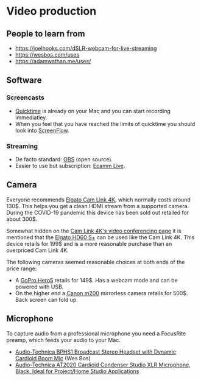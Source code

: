 # Video production

## People to learn from

- https://joelhooks.com/dSLR-webcam-for-live-streaming
- https://wesbos.com/uses
- https://adamwathan.me/uses/

## Software

### Screencasts

- [Quicktime](/notes/digital-garden/quicktime) is already on your Mac and you
  can start recording immediatley.
- When you feel that you have reached the limits of quicktime you should look
  into [ScreenFlow](http://www.telestream.net/screenflow/).

### Streaming

- De facto standard: [OBS](https://obsproject.com/) (open source).
- Easier to use but subscription:
  [Ecamm Live](https://www.ecamm.com/mac/ecammlive/).

## Camera

Everyone recommends
[Elgato Cam Link 4K](https://www.elgato.com/en/gaming/cam-link-4k), which
normally costs around 130\$. This helps you get a clean HDMI stream from a
supported camera. During the COVID-19 pandemic this device has been sold out
retailed for about 300\$.

Somewhat hidden on the
[Cam Link 4K's video conferencing page](https://help.elgato.com/hc/en-us/articles/360041358791-Cam-Link-4K-Video-Conferencing#:~:text=The%20Elgato%20Game%20Capture%20HD60%20S%2B%20features%20up%20to%204K60,compatible%20with%20video%20conferencing%20software.)
it is mentioned that the
[Elgato HD60 S+](https://www.elgato.com/en/gaming/game-capture-hd60-s-plus) can
be used like the Cam Link 4K. This device retails for 199\$ and is a more
reasonable purchase than an overpriced Cam Link 4K.

The following cameras seemed reasonable choices at both ends of the price range:

- A [GoPro Hero5](https://gopro.com/en/us/update/hero5) retails for 149\$. Has a
  webcam mode and can be powered with USB.
- On the higher end a
  [Canon m200](https://www.usa.canon.com/internet/portal/us/home/products/details/cameras/eos-dslr-and-mirrorless-cameras/mirrorless/eos-m200-ef-m-15-45mm-is-stm-kit)
  mirrorless camera retails for 500\$. Back screen can fold up.

## Microphone

To capture audio from a professional microphone you need a FocusRite preamp,
which feeds your audio to your Mac.

- [Audio-Technica BPHS1 Broadcast Stereo Headset with Dynamic Cardioid Boom Mic](https://www.amazon.com/Audio-Technica-BPHS1-Broadcast-Headset-Cardioid/dp/B003D87JI2/ref=sr_1_2?dchild=1&keywords=audio+technica+headset&qid=1590183383&sr=8-2)
  (Wes Bos)
- [Audio-Technica AT2020 Cardioid Condenser Studio XLR Microphone, Black, Ideal for Project/Home Studio Applications](https://www.amazon.com/gp/product/B0006H92QK/ref=as_li_qf_sp_asin_il_tl?ie=UTF8&camp=1789&creative=9325&creativeASIN=B0006H92QK&linkCode=as2&tag=webo080-20&linkId=PHY64E6Y43GHI55T)
